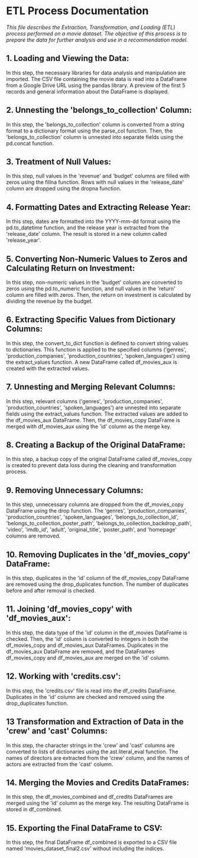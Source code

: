 # ETL Process Documentation 



*This file describes the Extraction, Transformation, and Loading (ETL) process performed on a movie dataset. The objective of this process is to prepare the data for further analysis and use in a recommendation model.*


## 1. Loading and Viewing the Data: 

   In this step, the necessary libraries for data analysis and manipulation are imported. The CSV file containing the movie data is read into a DataFrame from a Google Drive URL using the pandas library. A preview of the first 5 records and general information about the DataFrame is displayed.


## 2. Unnesting the 'belongs_to_collection' Column: 

   In this step, the 'belongs_to_collection' column is converted from a string format to a dictionary format using the parse_col function. Then, the 'belongs_to_collection' column is unnested into separate fields using the pd.concat function.


## 3. Treatment of Null Values: 

   In this step, null values in the 'revenue' and 'budget' columns are filled with zeros using the fillna function. Rows with null values in the 'release_date' column are dropped using the dropna function.


## 4. Formatting Dates and Extracting Release Year:

   In this step, dates are formatted into the YYYY-mm-dd format using the pd.to_datetime function, and the release year is extracted from the 'release_date' column. The result is stored in a new column called 'release_year'.


## 5. Converting Non-Numeric Values to Zeros and Calculating Return on Investment: 

   In this step, non-numeric values in the 'budget' column are converted to zeros using the pd.to_numeric function, and null values in the 'return' column are filled with zeros. Then, the return on investment is calculated by dividing the revenue by the budget.


## 6. Extracting Specific Values from Dictionary Columns:

   In this step, the convert_to_dict function is defined to convert string values to dictionaries. This function is applied to the specified columns ('genres', 'production_companies', 'production_countries', 'spoken_languages') using the extract_values function. A new DataFrame called df_movies_aux is created with the extracted values.


## 7. Unnesting and Merging Relevant Columns:

   In this step, relevant columns ('genres', 'production_companies', 'production_countries', 'spoken_languages') are unnested into separate fields using the extract_values function. The extracted values are added to the df_movies_aux DataFrame. Then, the df_movies_copy DataFrame is merged with df_movies_aux using the 'id' column as the merge key.


## 8. Creating a Backup of the Original DataFrame:

   In this step, a backup copy of the original DataFrame called df_movies_copy is created to prevent data loss during the cleaning and transformation process.


## 9. Removing Unnecessary Columns:

   In this step, unnecessary columns are dropped from the df_movies_copy DataFrame using the drop function. The 'genres', 'production_companies', 'production_countries', 'spoken_languages', 'belongs_to_collection_id', 'belongs_to_collection_poster_path', 'belongs_to_collection_backdrop_path', 'video', 'imdb_id', 'adult', 'original_title', 'poster_path', and 'homepage' columns are removed.


## 10. Removing Duplicates in the 'df_movies_copy' DataFrame:

   In this step, duplicates in the 'id' column of the df_movies_copy DataFrame are removed using the drop_duplicates function. The number of duplicates before and after removal is checked.


## 11. Joining 'df_movies_copy' with 'df_movies_aux':

   In this step, the data type of the 'id' column in the df_movies DataFrame is checked. Then, the 'id' column is converted to integers in both the df_movies_copy and df_movies_aux DataFrames. Duplicates in the df_movies_aux DataFrame are removed, and the DataFrames df_movies_copy and df_movies_aux are merged on the 'id' column.


## 12. Working with 'credits.csv':

   In this step, the 'credits.csv' file is read into the df_credits DataFrame. Duplicates in the 'id' column are checked and removed using the drop_duplicates function.


## 13 Transformation and Extraction of Data in the 'crew' and 'cast' Columns:

   In this step, the character strings in the 'crew' and 'cast' columns are converted to lists of dictionaries using the ast.literal_eval function. The names of directors are extracted from the 'crew' column, and the names of actors are extracted from the 'cast' column.


## 14. Merging the Movies and Credits DataFrames:

   In this step, the df_movies_combined and df_credits DataFrames are merged using the 'id' column as the merge key. The resulting DataFrame is stored in df_combined.


## 15. Exporting the Final DataFrame to CSV:

   In this step, the final DataFrame df_combined is exported to a CSV file named 'movies_dataset_final2.csv' without including the indices.


